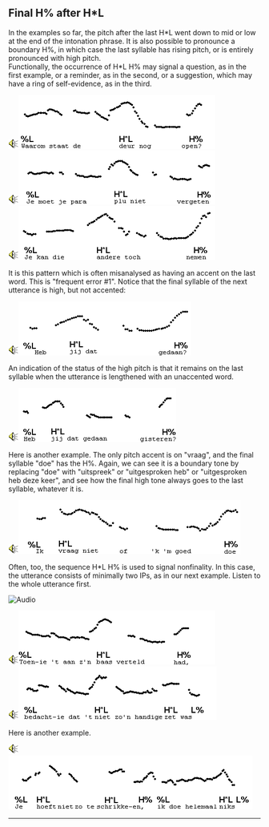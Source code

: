 Final H% after H\*L
-------------------

In the examples so far, the pitch after the last H\*L went down to mid or low at the end of the intonation phrase. It is also possible to pronounce a boundary H%, in which case the last syllable has rising pitch, or is entirely pronounced with high pitch.  
Functionally, the occurrence of H\*L H% may signal a question, as in the first example, or a reminder, as in the second, or a suggestion, which may have a ring of self-evidence, as in the third.

<div class="audio-example" onclick="play_sound('../audio/249')"><img alt="Play audio" src="../audio.gif" /><img alt="Audio example" src="../audio/gif/249.gif"/></div>

<div class="audio-example" onclick="play_sound('../audio/250')"><img alt="Play audio" src="../audio.gif" /><img alt="Audio example" src="../audio/gif/250.gif"/></div>

<div class="audio-example" onclick="play_sound('../audio/251')"><img alt="Play audio" src="../audio.gif" /><img alt="Audio example" src="../audio/gif/251.gif"/></div>

It is this pattern which is often misanalysed as having an accent on the last word. This is "frequent error #1". Notice that the final syllable of the next utterance is high, but not accented:

<div class="audio-example" onclick="play_sound('../audio/056')"><img alt="Play audio" src="../audio.gif" /><img alt="Audio example" src="../audio/gif/056.gif"/></div>

An indication of the status of the high pitch is that it remains on the last syllable when the utterance is lengthened with an unaccented word.

<div class="audio-example" onclick="play_sound('../audio/057')"><img alt="Play audio" src="../audio.gif" /><img alt="Audio example" src="../audio/gif/057.gif"/></div>

Here is another example. The only pitch accent is on "vraag", and the final syllable "doe" has the H%. Again, we can see it is a boundary tone by replacing "doe" with "uitspreek" or "uitgesproken heb" or "uitgesproken heb deze keer", and see how the final high tone always goes to the last syllable, whatever it is.

<div class="audio-example" onclick="play_sound('../audio/163')"><img alt="Play audio" src="../audio.gif" /><img alt="Audio example" src="../audio/gif/163.gif"/></div>

Often, too, the sequence H\*L H% is used to signal nonfinality. In this case, the utterance consists of minimally two IPs, as in our next example. Listen to the whole utterance first.

![Audio](audio.gif)

<div class="audio-example" onclick="play_sound('../audio/236a')"><img alt="Play audio" src="../audio.gif" /><img alt="Audio example" src="../audio/gif/236a.gif"/></div>

<div class="audio-example" onclick="play_sound('../audio/236b')"><img alt="Play audio" src="../audio.gif" /><img alt="Audio example" src="../audio/gif/236b.gif"/></div>

Here is another example.

<div class="audio-example" onclick="play_sound('../audio/105')"><img alt="Play audio" src="../audio.gif" /><img alt="Audio example" src="../audio/gif/105.gif"/></div>

* * *

<div class="exercise" data-exercise-id="exercise1/1B/exercise1B.json"></div>
